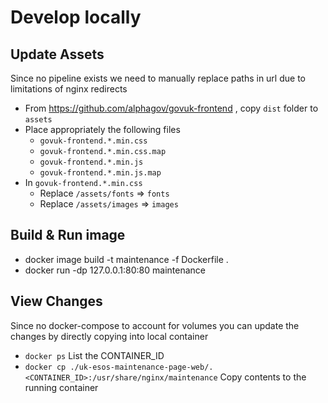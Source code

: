# Develop locally

## Update Assets

Since no pipeline exists we need to manually replace paths in url due to limitations of nginx redirects

- From https://github.com/alphagov/govuk-frontend , copy `dist` folder to `assets`
- Place appropriately the following files
    - `govuk-frontend.*.min.css`
    - `govuk-frontend.*.min.css.map`
    - `govuk-frontend.*.min.js`
    - `govuk-frontend.*.min.js.map`
- In `govuk-frontend.*.min.css`
    - Replace `/assets/fonts` => `fonts`
    - Replace `/assets/images` => `images`

## Build & Run image

- docker image build -t maintenance -f Dockerfile .
- docker run -dp 127.0.0.1:80:80 maintenance

## View Changes

Since no docker-compose to account for volumes you can update the changes by directly copying into local container

- `docker ps` List the CONTAINER_ID
- `docker cp ./uk-esos-maintenance-page-web/. <CONTAINER_ID>:/usr/share/nginx/maintenance` Copy contents to the running
  container